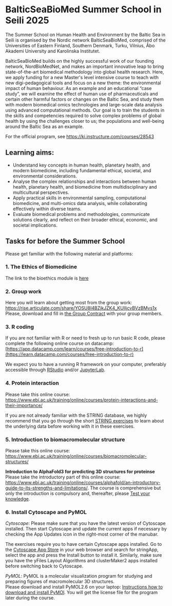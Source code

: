# BalticSeaBioMed Summer School in Seili 2025

The Summer School on Human Health and Environment by the Baltic Sea in Seili is organised by the Nordic network BalticSeaBioMed, comprised of the Universities of Eastern Finland, Southern Denmark, Turku, Vilnius, Åbo Akademi University and Karolinska Institutet.

BalticSeaBioMed builds on the highly successful work of our founding network, NordBioMedNet, and makes an important innovative leap to bring state-of-the-art biomedical methodology into global health research. Here, we apply funding for a new Master's level intensive course to teach with new digi-pedagogical tools and focus on a new theme: the environmental impact of human behaviour. As an example and an educational “case study”, we will examine the effect of human use of pharmaceuticals and certain other harmful factors or changes on the Baltic Sea, and study them with modern biomedical omics technologies and large-scale data analysis using advanced computational methods. Our goal is to train the students in the skills and competencies required to solve complex problems of global health by using the challenges closer to us; the populations and well-being around the Baltic Sea as an example.

For the official program, see https://ki.instructure.com/courses/28543

## Learning aims:

- Understand key concepts in human health, planetary health, and modern biomedicine, including fundamental ethical, societal, and environmental considerations.
- Analyse the complex relationships and interactions between human health, planetary health, and biomedicine from multidisciplinary and multicultural perspectives.
- Apply practical skills in environmental sampling, computational biomedicine, and multi-omics data analysis, while collaborating effectively within diverse teams.
- Evaluate biomedical problems and methodologies, communicate solutions clearly, and reflect on their broader ethical, economic, and societal implications.

## Tasks for before the Summer School

Please get familiar with the following material and platforms:

### 1. The Ethics of Biomedicine

The link to the bioethics module is [here](https://ki.eu-west.catalog.canvaslms.com/browse/oer/courses/the-ethics-of-biomedicine-2025)

### 2. Group work

Here you will learn about getting most from the group work: https://rise.articulate.com/share/YOSU8I4BZjkJZK4_KUlIjcvBVzBMvs1x<br>
Please, download and fill in [the Group Contract](https://docs.google.com/document/d/1FGXvsIj3rQHaUlSEHfysecQqVYXKVVat/edit?usp=drive_link&ouid=108198762102362181813&rtpof=true&sd=true) with your group members.  

### 3. R coding

If you are not familiar with R or need to fresh up to run basic R code, please complete the following online course on datacamp:  
[https://app.datacamp.com/learn/courses/free-introduction-to-r](https://learn.datacamp.com/courses/free-introduction-to-r)

We expect you to have a running R framework on your computer, preferably accessible through [RStudio](https://posit.co/download/rstudio-desktop/) and/or [JupyterLab](https://jupyter.org).

### 4. Protein interaction
Please take this online course: https://www.ebi.ac.uk/training/online/courses/protein-interactions-and-their-importance/

If you are not already familiar with the STRING database, we highly recommend that you go through the short [STRING exercises](https://jensenlab.org/training/string/) to learn about the underlying data before working with it in these exercises.

### 5. Introduction to biomacromolecular structure
Please take this online course: https://www.ebi.ac.uk/training/online/courses/biomacromolecular-structures/

**Introduction to AlphaFold3 for predicting 3D structures for proteinse**<br>
Please take the introductory part of this online course: https://www.ebi.ac.uk/training/online/courses/alphafold/an-introductory-guide-to-its-strengths-and-limitations/. The course is comprehensive but only the introduction is compulsory and, thereafter, please [Test your knowledge](https://www.ebi.ac.uk/training/online/courses/alphafold/an-introductory-guide-to-its-strengths-and-limitations/test-your-knowledge/). 

### 6. Install Cytoscape and PyMOL

_Cytoscape_:
Please make sure that you have the latest version of Cytoscape installed. Then start Cytoscape and update the current apps if necessary by checking the App Updates icon in the right-most corner of the manubar.

The exercises require you to have certain Cytoscape apps installed. Go to the [Cytoscape App Store](https://apps.cytoscape.org/) in your web browser and search for stringApp, select the app and press the Install button to install it. Similarly, make sure you have the yFiles Layout Algorithms and clusterMaker2 apps installed before switching back to Cytoscape.

_PyMOL_: 
PyMOL is a molecular visualization program for studying and preparing figures of macromolecular 3D structures. <br>
Please download and install PyMOL2.6 on your laptop: [Instructions how to download and install PyMOl](https://drive.google.com/file/d/1dstgCJWxNRLcxs6P9uty7EDVVYL9a6M_/view?usp=drive_link). You will get the license file for the program later during the course.

